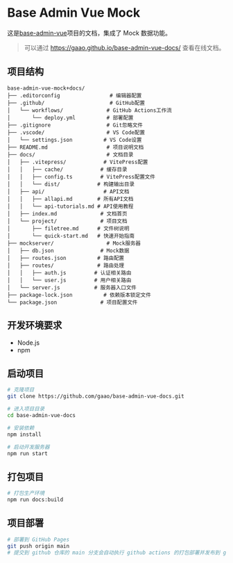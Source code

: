 # Base Admin Vue Mock

这是[base-admin-vue](https://github.com/gaao/base-admin-vue)项目的文档，集成了 Mock 数据功能。

> 可以通过 https://gaao.github.io/base-admin-vue-docs/ 查看在线文档。

## 项目结构

```
base-admin-vue-mock+docs/
├── .editorconfig                # 编辑器配置
├── .github/                     # GitHub配置
│   └── workflows/              # GitHub Actions工作流
│       └── deploy.yml          # 部署配置
├── .gitignore                  # Git忽略文件
├── .vscode/                    # VS Code配置
│   └── settings.json          # VS Code设置
├── README.md                   # 项目说明文档
├── docs/                       # 文档目录
│   ├── .vitepress/            # VitePress配置
│   │   ├── cache/            # 缓存目录
│   │   ├── config.ts         # VitePress配置文件
│   │   └── dist/            # 构建输出目录
│   ├── api/                   # API文档
│   │   ├── allapi.md        # 所有API文档
│   │   └── api-tutorials.md # API使用教程
│   ├── index.md              # 文档首页
│   └── project/              # 项目文档
│       ├── filetree.md      # 文件树说明
│       └── quick-start.md   # 快速开始指南
├── mockserver/                 # Mock服务器
│   ├── db.json               # Mock数据
│   ├── routes.json          # 路由配置
│   ├── routes/              # 路由处理
│   │   ├── auth.js         # 认证相关路由
│   │   └── user.js         # 用户相关路由
│   └── server.js           # 服务器入口文件
├── package-lock.json          # 依赖版本锁定文件
└── package.json              # 项目配置文件
```

## 开发环境要求

- Node.js
- npm

## 启动项目

```bash
# 克隆项目
git clone https://github.com/gaao/base-admin-vue-docs.git

# 进入项目目录
cd base-admin-vue-docs

# 安装依赖
npm install

# 启动开发服务器
npm run start
```

## 打包项目

```bash
# 打包生产环境
npm run docs:build
```

## 项目部署

```bash
# 部署到 GitHub Pages
git push origin main
# 提交到 github 仓库的 main 分支会自动执行 github actions 的打包部署并发布到 github pages
```
